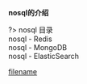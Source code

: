 
**nosql的介绍**


?>  nosql 目录<br>
nosql - Redis <br>
nosql - MongoDB <br>
nosql - ElasticSearch <br>


[filename](_sidebar.md ':include')